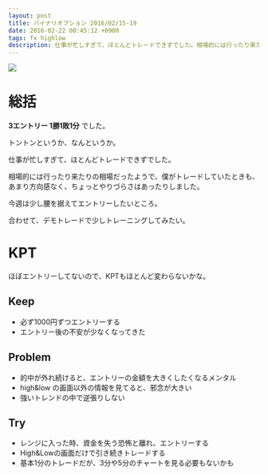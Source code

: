 ```yaml
---
layout: post
title: バイナリオプション 2016/02/15-19
date: 2016-02-22 00:45:12 +0900
tags: fx highlow
description: 仕事が忙しすぎて、ほとんどトレードできずでした。相場的には行ったり来たりの相場だったようで、僕がトレードしていたときも、あまり方向感なく、ちょっとやりづらさはあったりしました。今週は少し腰を据えてエントリーしたいところ。合わせて、デモトレードで少しトレーニングしてみたい。
---
```


![](https://skim.milk200.cc/20160222_highlow/2016-02-22.png)

# 総括

__3エントリー 1勝1敗1分__ でした。

トントンというか、なんというか。

仕事が忙しすぎて、ほとんどトレードできずでした。

相場的には行ったり来たりの相場だったようで、僕がトレードしていたときも、あまり方向感なく、ちょっとやりづらさはあったりしました。

今週は少し腰を据えてエントリーしたいところ。

合わせて、デモトレードで少しトレーニングしてみたい。

# KPT

ほぼエントリーしてないので、KPTもほとんど変わらないかな。

## Keep

- 必ず1000円ずつエントリーする
- エントリー後の不安が少なくなってきた

## Problem

- 的中が外れ続けると、エントリーの金額を大きくしたくなるメンタル
- high&low の画面以外の情報を見てると、邪念が大きい
- 強いトレンドの中で逆張りしない

## Try

- レンジに入った時、資金を失う恐怖と離れ、エントリーする
- High&Lowの画面だけで引き続きトレードする
 - 基本1分のトレードだが、3分や5分のチャートを見る必要もないかも
